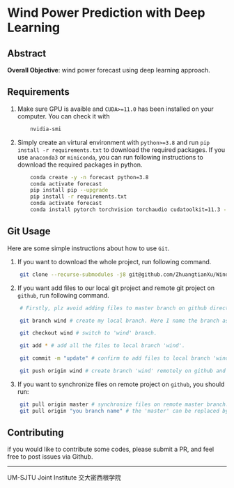 # Wind Power Prediction with Deep Learning

## Abstract

**Overall Objective**: wind power forecast using deep learning approach.


## Requirements

1. Make sure GPU is avaible and `CUDA>=11.0` has been installed on your computer. You can check it with
    ```bash
        nvidia-smi
    ```
2. Simply create an virtural environment with `python>=3.8` and run `pip install -r requirements.txt` to download the required packages. If you use `anaconda3` or `miniconda`, you can run following instructions to download the required packages in python. 
    ```bash
        conda create -y -n forecast python=3.8
        conda activate forecast
        pip install pip --upgrade
        pip install -r requirements.txt
        conda activate forecast
        conda install pytorch torchvision torchaudio cudatoolkit=11.3 -c pytorch
    ```

## Git Usage

Here are some simple instructions about how to use `Git`.

1. If you want to download the whole project, run following command.

```bash
    git clone --recurse-submodules -j8 git@github.com/ZhuangtianXu/Wind-Power-Prediction-with-DL.git
```

2. If you want add files to our local git project and remote git project on `github`, run following command.

```bash
    # Firstly, plz avoid adding files to master branch on github directly. You can create your own branch locally and remotely.

    git branch wind # create my local branch. Here I name the branch as 'wind'. If you have already created a branch, you can jump to next command.

    git checkout wind # switch to 'wind' branch.

    git add * # add all the files to local branch 'wind'.

    git commit -m "update" # confirm to add files to local branch 'wind'

    git push origin wind # create branch 'wind' remotely on github and copy your the content on your local branch 'wind' to the remote 'wind'.
```

3. If you want to synchronize files on remote project on `github`, you should run:

```bash
    git pull origin master # synchronize files on remote master branch.
    git pull origin "you branch name" # the 'master' can be replaced by the name of the other branch created on remote project on github, then you can synchronize files on the specific remote branch.
```

## Contributing

if you would like to contribute some codes, please submit a PR, and feel free to post issues via Github.
    
---------------------------------------------------------------------------------
UM-SJTU Joint Institute 交大密西根学院
